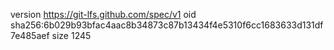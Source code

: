 version https://git-lfs.github.com/spec/v1
oid sha256:6b029b93bfac4aac8b34873c87b13434f4e5310f6cc1683633d131df7e485aef
size 1245
